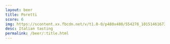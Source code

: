 ```yaml
---
layout: beer
title: Poretti
score: 6
img: https://scontent.xx.fbcdn.net/v/t1.0-0/p480x480/554278_10151461673508745_1407613949_n.jpg?oh=24d3a770b754c25b0edf5e30f143bea8&oe=583795DD
desc: Italian tasting
permalink: /beer/:title.html
---
```


